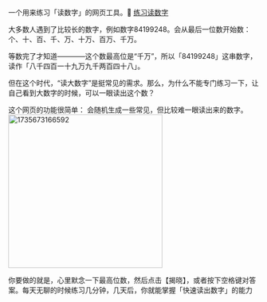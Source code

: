 一个用来练习「读数字」的网页工具。🔗 [练习读数字](https://zainzeen.github.io/QuickNumPractice/)


大多数人遇到了比较长的数字，例如数字84199248。会从最后一位数开始数：个、十、百、千、万、十万、百万、千万。

等数完了才知道————这个数最高位是“千万”，所以「84199248」这串数字，读作「八千四百一十九万九千两百四十八」。

但在这个时代，“读大数字”是挺常见的需求。那么，为什么不能专门练习一下，让自己看到大数字的时候，可以一眼读出这个数？


这个网页的功能很简单：
会随机生成一些常见，但比较难一眼读出来的数字。
<img width="309" alt="1735673166592" src="https://github.com/user-attachments/assets/0b9f64e8-c875-4c9b-b532-63846bcbdf1a" />

你要做的就是，心里默念一下最高位数，然后点击【揭晓】，或者按下空格键对答案。每天无聊的时候练习几分钟，几天后，你就能掌握「快速读出数字」的能力
